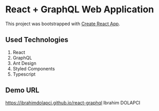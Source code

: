 # React + GraphQL Web Application

This project was bootstrapped with [Create React App](https://github.com/facebook/create-react-app).

## Used Technologies
1. React
2. GraphQL
3. Ant Design
4. Styled Components
5. Typescript
## Demo URL
https://ibrahimdolapci.github.io/react-graphql
Ibrahim DOLAPCI


